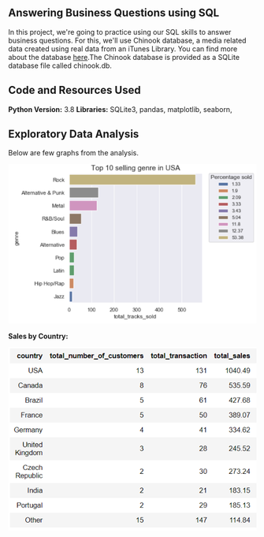 ## Answering Business Questions using SQL
In this project, we're going to practice using our SQL skills to answer business questions. For this, we'll use Chinook database, a media related data created using real data from an iTunes Library. You can find more about the database [here](https://github.com/lerocha/chinook-database).The Chinook database is provided as a SQLite database file called chinook.db.

## Code and Resources Used
**Python Version:** 3.8
**Libraries:** SQLite3, pandas, matplotlib, seaborn, 


## Exploratory Data Analysis
Below are few graphs from the analysis.


![alt text](https://github.com/Mattobad/Data-Analysis/blob/master/Answering%20Business%20Questions%20using%20SQL/imgs/bar_graph.PNG "Top 10 selling genre in USA")
<br/>

**Sales by Country:**

![alt text](https://github.com/Mattobad/Data-Analysis/blob/master/Answering%20Business%20Questions%20using%20SQL/imgs/sales_table.PNG "")
<br/>

